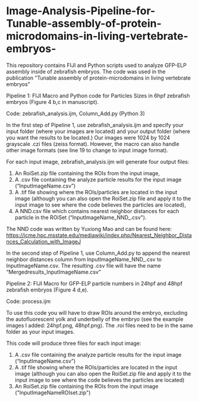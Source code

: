 # Image-Analysis-Pipeline-for-Tunable-assembly-of-protein-microdomains-in-living-vertebrate-embryos-
This repository contains FIJI and Python scripts used to analyze GFP-ELP assembly inside of zebrafish embryos. The code was used
in the publication "Tunable assembly of protein-microdomains in living vertebrate embryos"

Pipeline 1: FIJI Macro and Python code for Particles Sizes in 6hpf zebrafish embryos (Figure 4 b,c in manuscript). 

Code: zebrafish_analysis.ijm, Column_Add.py (Python 3)

In the first step of Pipeline 1, use zebrafish_analysis.ijm and specify your input folder (where your images are located) 
and your output folder (where you want the results to be located.) 
Our images were 1024 by 1024 grayscale .czi files (zeiss format). 
However, the macro can also handle other image formats (see line 19 to change to input image format).

For each input image, zebrafish_analysis.ijm will generate four output files: 
1) An RoiSet.zip file containing the ROIs from the input image, 
2) A .csv file containing the analyze particle results for the input image (“InputImageName.csv”)
3) A .tif file showing where the ROIs/particles are located in the input image (although you can also open 
the RoiSet.zip file and apply it to the input image to see where the code believes the particles are located), 
4) A NND.csv file which contains nearest neighbor distances for each particle in the ROiSet (“InputImageName_NND_.csv"). 

The NND code was written by Yuxiong Mao and can be found here: 
https://icme.hpc.msstate.edu/mediawiki/index.php/Nearest_Neighbor_Distances_Calculation_with_ImageJ

In the second step of Pipeline 1, use Column_Add.py to append the 
nearest neighbor distances column from InputImageName_NND_.csv to InputImageName.csv. 
The resulting .csv file will have the name “Mergedresults_InputImageName.csv”

Pipeline 2: FIJI Macro for GFP-ELP particle numbers in 24hpf and 48hpf zebrafish embryos (Figure 4 d,e). 

Code: process.ijm

To use this code you will have to draw ROIs around the embryo, excluding the autofluorescent yolk and underbelly of the embryo (see the example images I added: 24hpf.png, 48hpf.png). The .roi files need to be in the same folder as your input images.

This code will produce three files for each input image:
1) A .csv file containing the analyze particle results for the input image (“InputImageName.csv”)
2) A .tif file showing where the ROIs/particles are located in the input image (although you can also open 
the RoiSet.zip file and apply it to the input image to see where the code believes the particles are located)
3) An RoiSet.zip file containing the ROIs from the input image ("InputImageNameROIset.zip")







